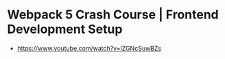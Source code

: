 # Webpack 5 Crash Course | Frontend Development Setup

* <https://www.youtube.com/watch?v=IZGNcSuwBZs>
